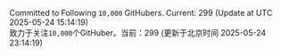 Committed to Following `10,000` GitHubers. Current: <!-- FOLLOWING_COUNT -->299<!-- FOLLOWING_COUNT --> (Update at UTC <!-- LAST_UPDATED -->2025-05-24 15:14:19<!-- LAST_UPDATED -->)<br>
致力于关注`10,000`个GitHuber。当前：<!-- FOLLOWING_COUNT -->299<!-- FOLLOWING_COUNT --> (更新于北京时间 <!-- LAST_UPDATED_CST -->2025-05-24 23:14:19<!-- LAST_UPDATED_CST -->)
